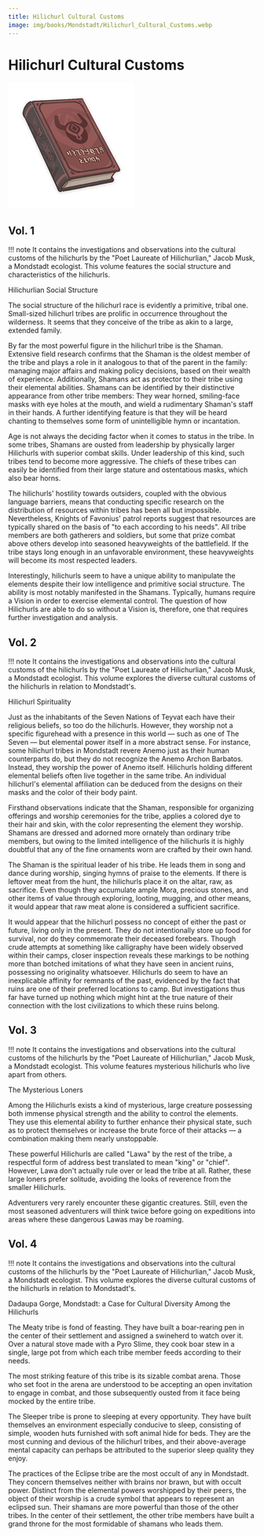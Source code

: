 ```yaml
---
title: Hilichurl Cultural Customs
image: img/books/Mondstadt/Hilichurl_Cultural_Customs.webp
---
```


# Hilichurl Cultural Customs

![Book Image](../../img/books/Mondstadt/Hilichurl_Cultural_Customs.webp)
  
## Vol. 1  

!!! note
    It contains the investigations and observations into the cultural customs of the hilichurls by the "Poet Laureate of Hilichurlian," Jacob Musk, a Mondstadt ecologist. This volume features the social structure and characteristics of the hilichurls.
  
Hilichurlian Social Structure  
  
The social structure of the hilichurl race is evidently a primitive, tribal one. Small-sized hilichurl tribes are prolific in occurrence throughout the wilderness. It seems that they conceive of the tribe as akin to a large, extended family.  
  
By far the most powerful figure in the hilichurl tribe is the Shaman. Extensive field research confirms that the Shaman is the oldest member of the tribe and plays a role in it analogous to that of the parent in the family: managing major affairs and making policy decisions, based on their wealth of experience. Additionally, Shamans act as protector to their tribe using their elemental abilities. Shamans can be identified by their distinctive appearance from other tribe members: They wear horned, smiling-face masks with eye holes at the mouth, and wield a rudimentary Shaman's staff in their hands. A further identifying feature is that they will be heard chanting to themselves some form of unintelligible hymn or incantation.  
  
Age is not always the deciding factor when it comes to status in the tribe. In some tribes, Shamans are ousted from leadership by physically larger Hilichurls with superior combat skills. Under leadership of this kind, such tribes tend to become more aggressive. The chiefs of these tribes can easily be identified from their large stature and ostentatious masks, which also bear horns.  
  
The hilichurls' hostility towards outsiders, coupled with the obvious language barriers, means that conducting specific research on the distribution of resources within tribes has been all but impossible. Nevertheless, Knights of Favonius' patrol reports suggest that resources are typically shared on the basis of "to each according to his needs". All tribe members are both gatherers and soldiers, but some that prize combat above others develop into seasoned heavyweights of the battlefield. If the tribe stays long enough in an unfavorable environment, these heavyweights will become its most respected leaders.  
  
Interestingly, hilichurls seem to have a unique ability to manipulate the elements despite their low intelligence and primitive social structure. The ability is most notably manifested in the Shamans. Typically, humans require a Vision in order to exercise elemental control. The question of how Hilichurls are able to do so without a Vision is, therefore, one that requires further investigation and analysis.  
  
## Vol. 2  

!!! note
    It contains the investigations and observations into the cultural customs of the hilichurls by the "Poet Laureate of Hilichurlian," Jacob Musk, a Mondstadt ecologist. This volume explores the diverse cultural customs of the hilichurls in relation to Mondstadt's.

Hilichurl Spirituality  
  
Just as the inhabitants of the Seven Nations of Teyvat each have their religious beliefs, so too do the hilichurls. However, they worship not a specific figurehead with a presence in this world — such as one of The Seven — but elemental power itself in a more abstract sense. For instance, some hilichurl tribes in Mondstadt revere Anemo just as their human counterparts do, but they do not recognize the Anemo Archon Barbatos. Instead, they worship the power of Anemo itself. Hilichurls holding different elemental beliefs often live together in the same tribe. An individual hilichurl's elemental affiliation can be deduced from the designs on their masks and the color of their body paint.  
  
Firsthand observations indicate that the Shaman, responsible for organizing offerings and worship ceremonies for the tribe, applies a colored dye to their hair and skin, with the color representing the element they worship. Shamans are dressed and adorned more ornately than ordinary tribe members, but owing to the limited intelligence of the hilichurls it is highly doubtful that any of the fine ornaments worn are crafted by their own hand.  
  
The Shaman is the spiritual leader of his tribe. He leads them in song and dance during worship, singing hymns of praise to the elements. If there is leftover meat from the hunt, the hilichurls place it on the altar, raw, as sacrifice. Even though they accumulate ample Mora, precious stones, and other items of value through exploring, looting, mugging, and other means, it would appear that raw meat alone is considered a sufficient sacrifice.  
  
It would appear that the hilichurl possess no concept of either the past or future, living only in the present. They do not intentionally store up food for survival, nor do they commemorate their deceased forebears. Though crude attempts at something like calligraphy have been widely observed within their camps, closer inspection reveals these markings to be nothing more than botched imitations of what they have seen in ancient ruins, possessing no originality whatsoever. Hilichurls do seem to have an inexplicable affinity for remnants of the past, evidenced by the fact that ruins are one of their preferred locations to camp. But investigations thus far have turned up nothing which might hint at the true nature of their connection with the lost civilizations to which these ruins belong.  
  
## Vol. 3  

!!! note
    It contains the investigations and observations into the cultural customs of the hilichurls by the "Poet Laureate of Hilichurlian," Jacob Musk, a Mondstadt ecologist. This volume features mysterious hilichurls who live apart from others.

The Mysterious Loners  
  
Among the Hilichurls exists a kind of mysterious, large creature possessing both immense physical strength and the ability to control the elements. They use this elemental ability to further enhance their physical state, such as to protect themselves or increase the brute force of their attacks — a combination making them nearly unstoppable.  
  
These powerful Hilichurls are called "Lawa" by the rest of the tribe, a respectful form of address best translated to mean "king" or "chief". However, Lawa don't actually rule over or lead the tribe at all. Rather, these large loners prefer solitude, avoiding the looks of reverence from the smaller Hilichurls.  
  
Adventurers very rarely encounter these gigantic creatures. Still, even the most seasoned adventurers will think twice before going on expeditions into areas where these dangerous Lawas may be roaming.  
  
## Vol. 4  

!!! note
    It contains the investigations and observations into the cultural customs of the hilichurls by the "Poet Laureate of Hilichurlian," Jacob Musk, a Mondstadt ecologist. This volume explores the diverse cultural customs of the hilichurls in relation to Mondstadt's.

Dadaupa Gorge, Mondstadt: a Case for Cultural Diversity Among the Hilichurls  
  
The Meaty tribe is fond of feasting. They have built a boar-rearing pen in the center of their settlement and assigned a swineherd to watch over it. Over a natural stove made with a Pyro Slime, they cook boar stew in a single, large pot from which each tribe member feeds according to their needs.  
  
The most striking feature of this tribe is its sizable combat arena. Those who set foot in the arena are understood to be accepting an open invitation to engage in combat, and those subsequently ousted from it face being mocked by the entire tribe.  
  
The Sleeper tribe is prone to sleeping at every opportunity. They have built themselves an environment especially conducive to sleep, consisting of simple, wooden huts furnished with soft animal hide for beds. They are the most cunning and devious of the hilichurl tribes, and their above-average mental capacity can perhaps be attributed to the superior sleep quality they enjoy.  
  
The practices of the Eclipse tribe are the most occult of any in Mondstadt. They concern themselves neither with brains nor brawn, but with occult power. Distinct from the elemental powers worshipped by their peers, the object of their worship is a crude symbol that appears to represent an eclipsed sun. Their shamans are more powerful than those of the other tribes. In the center of their settlement, the other tribe members have built a grand throne for the most formidable of shamans who leads them.